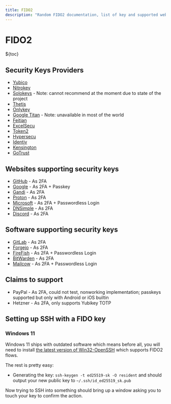 ```yaml
---
title: FIDO2
description: "Random FIDO2 documentation, list of key and supported websites."
---
```


# FIDO2

${toc}

## Security Keys Providers

- [Yubico](https://www.yubico.com/)
- [Nitrokey](https://www.nitrokey.com/)
- [Solokeys](https://solokeys.com/) - Note: cannot recommend at the moment due to state of the project
- [Thetis](https://thetis.io/)
- [Onlykey](https://onlykey.io/)
- [Google Titan](https://en.wikipedia.org/wiki/Titan_Security_Key) - Note: unavailable in most of the world
- [Feitian](https://www.ftsafe.com/)
- [ExcelSecu](https://www.excelsecu.com/)
- [Token2](https://www.token2.com/)
- [Hypersecu](https://www.hypersecu.com/)
- [Identiv](https://www.identiv.com/)
- [Kensington](https://www.kensington.com/)
- [GoTrust](https://gotrustid.com/)

## Websites supporting security keys

- [GitHub](https://github.com) - As 2FA
- [Google](https://google.com) - As 2FA + Passkey
- [Gandi](https://gandi.net) - As 2FA
- [Proton](https://proton.me) - As 2FA
- [Microsoft](https://microsoft.com) - As 2FA + Passwordless Login
- [DNSimple](https://dnsimple.com) - As 2FA
- [Discord](https://discord.com) - As 2FA

## Software supporting security keys

- [GitLab](https://gitlab.com) - As 2FA
- [Forgejo](https://forgejo.org/) - As 2FA
- [FireFish](https://joinfirefish.org/) - As 2FA + Passwordless Login
- [BitWarden](https://bitwarden.com/) - As 2FA
- [Mailcow](https://mailcow.email) - As 2FA + Passwordless Login

## Claims to support

- PayPal - As 2FA, could not test, nonworking implementation; passkeys supported but only with Android or iOS builtin
- Hetzner - As 2FA, only supports Yubikey TOTP

## Setting up SSH with a FIDO key

### Windows 11

Windows 11 ships with outdated software which means before all, you will need to install [the latest version of Win32-OpenSSH](https://github.com/PowerShell/Win32-OpenSSH/releases/latest) which supports FIDO2 flows.

The rest is pretty easy:

- Generating the key: `ssh-keygen -t ed25519-sk -O resident` and should output your new public key to `~/.ssh/id_ed25519_sk.pub`

Now trying to SSH into something should bring up a window asking you to touch your key to confirm the action.
